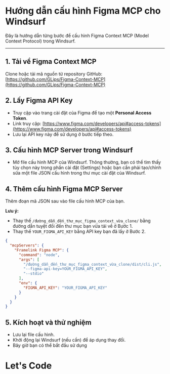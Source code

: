 # Hướng dẫn cấu hình Figma MCP cho Windsurf

Đây là hướng dẫn từng bước để cấu hình Figma Context MCP (Model Context Protocol) trong Windsurf.

---

## 1. Tải về Figma Context MCP

Clone hoặc tải mã nguồn từ repository GitHub:
[https://github.com/GLips/Figma-Context-MCP](https://github.com/GLips/Figma-Context-MCP)

## 2. Lấy Figma API Key

- Truy cập vào trang cài đặt của Figma để tạo một **Personal Access Token**.
- Link truy cập: [https://www.figma.com/developers/api#access-tokens](https://www.figma.com/developers/api#access-tokens)
- Lưu lại API key này để sử dụng ở bước tiếp theo.

## 3. Cấu hình MCP Server trong Windsurf

- Mở file cấu hình MCP của Windsurf. Thông thường, bạn có thể tìm thấy tùy chọn này trong phần cài đặt (Settings) hoặc bạn cần phải tạo/chỉnh sửa một file JSON cấu hình trong thư mục cài đặt của Windsurf.

## 4. Thêm cấu hình Figma MCP Server

Thêm đoạn mã JSON sau vào file cấu hình MCP của bạn.

**Lưu ý:**

- Thay thế `/đường_dẫn_đến_thư_mục_figma_context_vừa_clone/` bằng đường dẫn tuyệt đối đến thư mục bạn vừa tải về ở Bước 1.
- Thay thế `YOUR_FIGMA_API_KEY` bằng API key bạn đã lấy ở Bước 2.

```json
{
  "mcpServers": {
    "Framelink Figma MCP": {
      "command": "node",
      "args": [
        "/đường_dẫn_đến_thư_mục_figma_context_vừa_clone/dist/cli.js",
        "--figma-api-key=YOUR_FIGMA_API_KEY",
        "--stdio"
      ],
      "env": {
        "FIGMA_API_KEY": "YOUR_FIGMA_API_KEY"
      }
    }
  }
}
```

## 5. Kích hoạt và thử nghiệm

- Lưu lại file cấu hình.
- Khởi động lại Windsurf (nếu cần) để áp dụng thay đổi.
- Bây giờ bạn có thể bắt đầu sử dụng 

# Let's Code
